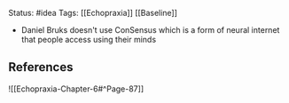 Status: #idea
Tags: [[Echopraxia]] [[Baseline]]

* Daniel Bruks doesn't use ConSensus which is a form of neural internet that people access using their minds

## References

![[Echopraxia-Chapter-6#^Page-87]]